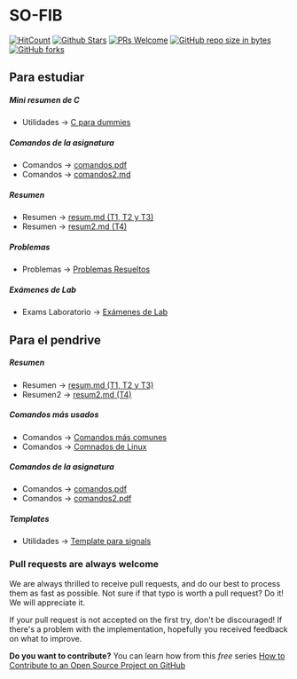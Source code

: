 # SO-FIB
[![HitCount](http://hits.dwyl.io/mrrobb/SO-FIB.svg)]()
[![Github Stars](http://githubbadges.com/star.svg?user=mrrobb&repo=SO-FIB&style=flat&color=fff&background=000)](https://github.com/MrRobb/SO-FIB)
[![PRs Welcome](https://img.shields.io/badge/PRs-welcome-brightgreen.svg?style=flat-square)](https://egghead.io/courses/how-to-contribute-to-an-open-source-project-on-github)
[![GitHub repo size in bytes](https://img.shields.io/github/repo-size/mrrobb/SO-FIB.svg)](https://github.com/MrRobb/SO-FIB)
[![GitHub forks](https://img.shields.io/github/forks/mrrobb/SO-FIB.svg?style=social&label=Fork)](https://github.com/MrRobb/SO-FIB/fork)

## Para estudiar

##### Mini resumen de C
- Utilidades -> [C para dummies](https://github.com/MrRobb/SO-FIB/blob/master/Utilidades/C%20para%20dummies.md)

##### Comandos de la asignatura
- Comandos -> [comandos.pdf](https://github.com/MrRobb/SO-FIB/blob/master/comandos/comandos.pdf)
- Comandos -> [comandos2.md](https://github.com/MrRobb/SO-FIB/blob/master/comandos/comandos2.pdf)

##### Resumen
- Resumen -> [resum.md (T1, T2 y T3)](https://github.com/MrRobb/SO-FIB/blob/master/Resumen/resum.md)
- Resumen -> [resum2.md (T4)](https://github.com/MrRobb/SO-FIB/blob/master/Resumen/resum2.md)

##### Problemas
- Problemas -> [Problemas Resueltos](https://github.com/MrRobb/SO-FIB/blob/master/Problemas/Soluciones%20Algunos%20Problemas%20T1%20-%20T2%20-%20T3.pdf)

##### Exámenes de Lab
- Exams Laboratorio -> [Exámenes de Lab](https://github.com/MrRobb/SO-FIB/tree/master/Exams%20Laboratorio)

## Para el pendrive

##### Resumen
- Resumen -> [resum.md (T1, T2 y T3)](https://github.com/MrRobb/SO-FIB/blob/master/Resumen/resum.md)
- Resumen2 -> [resum2.md (T4)](https://github.com/MrRobb/SO-FIB/blob/master/Resumen/resum2.md)

##### Comandos más usados
- Comandos -> [Comandos más comunes](https://github.com/MrRobb/SO-FIB/tree/master/comandos/common_pdf)
- Comandos -> [Comnados de Linux](https://github.com/MrRobb/SO-FIB/tree/master/comandos/linux_pdf)

##### Comandos de la asignatura
- Comandos -> [comandos.pdf](https://github.com/MrRobb/SO-FIB/blob/master/comandos/comandos.pdf)
- Comandos -> [comandos2.pdf](https://github.com/MrRobb/SO-FIB/blob/master/comandos/comandos2.pdf)

##### Templates
- Utilidades -> [Template para signals](https://github.com/MrRobb/SO-FIB/blob/master/Utilidades/signals_template.c)

### Pull requests are always welcome

We are always thrilled to receive pull requests, and do our best to
process them as fast as possible. Not sure if that typo is worth a pull
request? Do it! We will appreciate it.

If your pull request is not accepted on the first try, don't be
discouraged! If there's a problem with the implementation, hopefully you
received feedback on what to improve.


**Do you want to contribute?** You can learn how from this *free* series [How to Contribute to an Open Source Project on GitHub](https://egghead.io/series/how-to-contribute-to-an-open-source-project-on-github)
